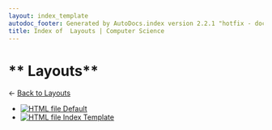 ```yaml
---
layout: index_template
autodoc_footer: Generated by AutoDocs.index version 2.2.1 "hotfix - documents actually work now" ⓒ Starwort, 2020
title: Index of  Layouts | Computer Science
---
```


# ** Layouts**

← [Back to  Layouts](..)

- [![HTML file](https://img.icons8.com/windows/512/03dac6/regular-document.png) Default](_layouts/default.html)
- [![HTML file](https://img.icons8.com/windows/512/03dac6/regular-document.png) Index Template](_layouts/index_template.html)

